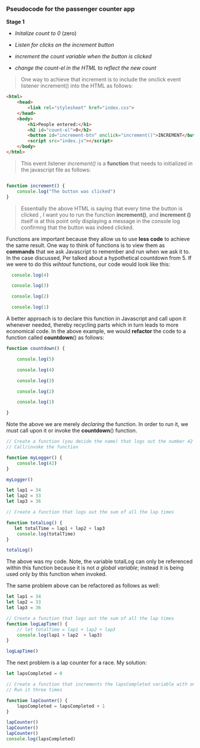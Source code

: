### Pseudocode for the passenger counter app 



**Stage 1**

- *Initalize count to 0* (zero)

- *Listen for clicks on the increment button* 

- *increment the count variable when the button is clicked* 

- *change the count-el in the HTML to reflect the new count* 


>  One way to achieve that increment is to include the onclick event listener increment() into the HTML as follows: 

  

```html
<html>
    <head>
        <link rel="stylesheet" href="index.css">
    </head>
    <body>
        <h1>People entered:</h1>
        <h2 id="count-el">0</h2>
        <button id="increment-btn" onclick="increment()">INCREMENT</button>
        <script src="index.js"></script>
    </body>
</html>
```



> This event listener *increment()* is  a **function** that needs to initialized in the javascript file as follows: 

```javascript

function increment() {
    console.log("The button was clicked")
}


```



> Essentially the above HTML is saying that every time the button is clicked , I want you to run the function **increment()**, and **increment ()** itself is at this point only displaying a message in the console log confirmng that the button was indeed clicked. 

Functions are important because they allow us to use **less code** to achieve the same result. One way to think of functions is to view them as **commands** that we ask Javascript to remember and run when we ask it to.  In the case discussed, Per talked about a hypothetical countdown from 5. If we were to do this *wihtout* functions, our code would look like this:

``` javascript
  console.log(4)

  console.log(3)

  console.log(2)

  console.log(1)
```

  A better approach is to declare this function in Javascript and call upon it whenever needed, thereby recycling parts which in turn leads to more economical code. In the above example, we would **refactor** the code to a function called **countdown**() as follows:

```javascript
function countdown() {

	console.log(5)

	console.log(4)

	console.log(3)

    console.log(2)

    console.log(1)

}
```

Note the above we are merely *declaring* the function. In order to run it, we must call upon it or invoke the **countdown**() function. 

```javascript
// Create a function (you decide the name) that logs out the number 42 to the console
// Call/invoke the function

function myLogger() {
    console.log(42)
}

myLogger() 
```



```javascript
let lap1 = 34
let lap2 = 33
let lap3 = 36

// Create a function that logs out the sum of all the lap times

function totalLog() {
   let totalTime = lap1 + lap2 + lap3
    console.log(totalTime)
}

totalLog()


```

The above was my code. Note, the variable totalLog can only be referenced within this function because it is not *a global variable*; instead it is being used only by this function when invoked. 

The same problem above can be refactored as follows as well: 

```javascript
let lap1 = 34
let lap2 = 33
let lap3 = 36

// Create a function that logs out the sum of all the lap times
function logLapTime() {
    // let totalTime = lap1 + lap2 + lap3
    console.log(lap1 + lap2  + lap3)
}

logLapTime()
```

The next problem is a lap counter for a race. My solution:



```javascript
let lapsCompleted = 0

// Create a function that increments the lapsCompleted variable with one
// Run it three times

function lapCounter() {
    lapsCompleted = lapsCompleted + 1
}

lapCounter()
lapCounter()
lapCounter()
console.log(lapsCompleted)
```

